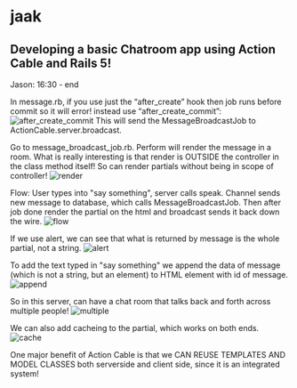 # jaak

## Developing a basic Chatroom app using Action Cable and Rails 5!

Jason: 16:30 - end


In message.rb, if you use just the  “after_create” hook then job runs before commit so it will error! instead use “after_create_commit”:
![after_create_commit](http://i.imgur.com/5vaGDYC.png)
This will send the MessageBroadcastJob to ActionCable.server.broadcast.

Go to message_broadcast_job.rb. Perform will render the message in a room. What is really interesting is that render is OUTSIDE the controller in the class method itself! So can render partials without being in scope of controller!
![render](http://i.imgur.com/ApmbVkF.png)

Flow: User types into "say something", server calls speak. Channel sends new message to database, which calls MessageBroadcastJob. Then after job done render the partial on the html and broadcast sends it back down the wire.
![flow](http://i.imgur.com/a31oBS0.png)

If we use alert, we can see that what is returned by message is the whole partial, not a string.
![alert](http://i.imgur.com/4nhMs5v.png)

To add the text typed in "say something" we append the data of message (which is not a string, but an element) to HTML element with id of message.
![append](http://i.imgur.com/P1s6jm2.png)

So in this server, can have a chat room that talks back and forth across multiple people!
![multiple](http://i.imgur.com/BEKgLeF.png)

We can also add cacheing to the partial, which works on both ends. 
![cache](http://i.imgur.com/b8wRIP8.png)

One major benefit of Action Cable is that we CAN REUSE TEMPLATES AND MODEL CLASSES both serverside and client side, since it is an integrated system!
